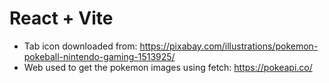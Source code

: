 # React + Vite

- Tab icon downloaded from: https://pixabay.com/illustrations/pokemon-pokeball-nintendo-gaming-1513925/
- Web used to get the pokemon images using fetch: https://pokeapi.co/
